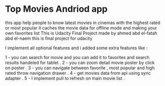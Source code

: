 # Top Movies Andriod app
this app help people to know latest movies in cinemas with the highest rated or most popular 
it caches the movie data for offline mode and making your own favorites list
This is Udacity Final Project made by ahmed abd el-fatah abd el-naem this is final project for udacity

I implement all optional features and i added some extra features like :

1 - you can search for movie and you can add it to favorites and search results handeled for tablet .
2 - you can zoom detail movie poster by click on poster .
3 - you can navigate between favorite , most popular and high rated throw navigation drawer .
4 - get movies data from api using sync adapter .
5 - I implement pull to refresh on main movie list .
